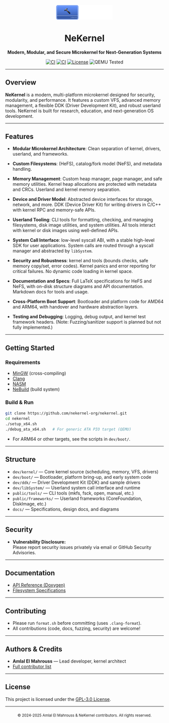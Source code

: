 <!-- Read Me of NeKernel -->

<div align="center">
  <img src="meta/png/nekernel.png" alt="NeKernel Logo" width="180"/>
  <h1>NeKernel</h1>
  <p>
    <b>Modern, Modular, and Secure Microkernel for Next-Generation Systems</b>
  </p>
  <p>
    <a href="https://github.com/nekernel-org/nekernel/actions/workflows/boot-pio.yml"><img src="https://github.com/amlel-el-mahrouss/nekernel/actions/workflows/boot-pio.yml/badge.svg" alt="CI"></a>
    <a href="https://github.com/nekernel-org/nekernel/actions/workflows/kernel-ahci.yml"><img src="https://github.com/amlel-el-mahrouss/nekernel/actions/workflows/kernel-ahci.yml/badge.svg" alt="CI"></a>
    <a href="LICENSE"><img src="https://img.shields.io/badge/license-GPL--3.0-blue.svg" alt="License"></a>
    <img src="https://img.shields.io/badge/QEMU-Tested-success" alt="QEMU Tested">
  </p>
</div>

---

## Overview

**NeKernel** is a modern, multi-platform microkernel designed for security, modularity, and performance. It features a custom VFS, advanced memory management, a flexible DDK (Driver Development Kit), and robust userland tools. NeKernel is built for research, education, and next-generation OS development.

---

## Features

- **Modular Microkernel Architecture**: Clean separation of kernel, drivers, userland, and frameworks. 

- **Custom Filesystems**: (HeFS), catalog/fork model (NeFS), and metadata handling.

- **Memory Management**: Custom heap manager, page manager, and safe memory utilities. Kernel heap allocations are protected with metadata and CRCs. Userland and kernel memory separation.

- **Device and Driver Model**: Abstracted device interfaces for storage, network, and more. DDK (Device Driver Kit) for writing drivers in C/C++ with kernel RPC and memory-safe APIs.

- **Userland Tooling**: CLI tools for formatting, checking, and managing filesystems, disk image utilities, and system utilities. All tools interact with kernel or disk images using well-defined APIs.

- **System Call Interface**: low-level syscall ABI, with a stable high-level SDK for user applications. System calls are routed through a syscall manager and abstracted by `libSystem`.

- **Security and Robustness**: kernel and tools (bounds checks, safe memory copy/set, error codes). Kernel panics and error reporting for critical failures. No dynamic code loading in kernel space.

- **Documentation and Specs**: Full LaTeX specifications for HeFS and NeFS, with on-disk structure diagrams and API documentation. Markdown docs for tools and usage.

- **Cross-Platform Boot Support**: Bootloader and platform code for AMD64 and ARM64, with handover and hardware abstraction layers.

- **Testing and Debugging**: Logging, debug output, and kernel test framework headers. (Note: Fuzzing/sanitizer support is planned but not fully implemented.)

---

## Getting Started

### **Requirements**
- [MinGW](https://www.mingw-w64.org/) (cross-compiling)
- [Clang](https://clang.llvm.org/)
- [NASM](https://nasm.us/)
- [NeBuild](https://github.com/nekernel-org/nebuild) (build system)

### **Build & Run**

```sh
git clone https://github.com/nekernel-org/nekernel.git
cd nekernel
./setup_x64.sh
./debug_ata_x64.sh   # For generic ATA PIO target (QEMU)
```

- For ARM64 or other targets, see the scripts in `dev/boot/`.

---

## Structure

- `dev/kernel/` — Core kernel source (scheduling, memory, VFS, drivers)
- `dev/boot/` — Bootloader, platform bring-up, and early system code
- `dev/ddk/` — Driver Development Kit (DDK) and sample drivers
- `dev/libSystem/` — Userland system call interface and runtime
- `public/tools/` — CLI tools (mkfs, fsck, open, manual, etc.)
- `public/frameworks/` — Userland frameworks (CoreFoundation, DiskImage, etc.)
- `docs/` — Specifications, design docs, and diagrams

---

## Security

- **Vulnerability Disclosure:**  
  Please report security issues privately via email or GitHub Security Advisories.

---

## Documentation

- [API Reference (Doxygen)](https://nekernel-org.github.io/doc/)
- [Filesystem Specifications](docs/tex/)

---

## Contributing

- Please run `format.sh` before committing (uses `.clang-format`).
- All contributions (code, docs, fuzzing, security) are welcome!

---

## Authors & Credits

- **Amlal El Mahrouss** — Lead developer, kernel architect
- [Full contributor list](https://github.com/nekernel-org/nekernel/graphs/contributors)

---

## License

This project is licensed under the [GPL-3.0 License](LICENSE).

---

<div align="center">
  <sub>
    &copy; 2024-2025 Amlal El Mahrouss & NeKernel contributors. All rights reserved.
  </sub>
</div>
